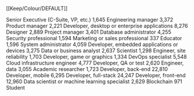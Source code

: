 [[Keep/Colour/DEFAULT]] 

Senior Executive (C-Suite, VP, etc.)
1,645
Engineering manager
3,372
Product manager
2,221
Developer, desktop or enterprise applications
8,276
Designer
2,889
Project manager
3,401
Database administrator
4,255
Security professional
1,594
Marketing or sales professional
337
Educator
1,596
System administrator
4,059
Developer, embedded applications or devices
3,275
Data or business analyst
2,637
Scientist
1,298
Engineer, site reliability
1,703
Developer, game or graphics
1,334
DevOps specialist
5,548
Cloud infrastructure engineer
4,777
Developer, QA or test
2,620
Engineer, data
3,055
Academic researcher
1,723
Developer, back-end
22,810
Developer, mobile
6,295
Developer, full-stack
24,247
Developer, front-end
12,960
Data scientist or machine learning specialist
2,629
Blockchain
971
Student
